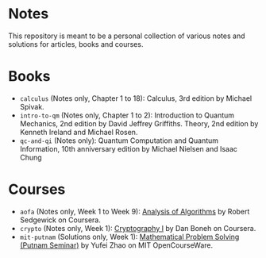 Notes
======

This repository is meant to be a personal collection of various notes and
solutions for articles, books and courses.

# Books

* `calculus` (Notes only, Chapter 1 to 18): Calculus, 3rd edition by Michael
Spivak.
* `intro-to-qm` (Notes only, Chapter 1 to 2): Introduction to Quantum
Mechanics, 2nd edition by David Jeffrey Griffiths.
Theory, 2nd edition by Kenneth Ireland and Michael Rosen.
* `qc-and-qi` (Notes only): Quantum Computation and Quantum Information,
10th anniversary edition by Michael Nielsen and Isaac Chung

# Courses

* `aofa` (Notes only, Week 1 to Week 9):
[Analysis of Algorithms](https://www.coursera.org/learn/analysis-of-algorithms)
by Robert Sedgewick on Coursera.
* `crypto` (Notes only, Week 1):
[Cryptography I](https://www.coursera.org/learn/crypto) by Dan Boneh on
Coursera.
* `mit-putnam` (Solutions only, Week 1):
[Mathematical Problem Solving (Putnam Seminar)](https://ocw.mit.edu/courses/mathematics/18-a34-mathematical-problem-solving-putnam-seminar-fall-2018/index.htm)
by Yufei Zhao on MIT OpenCourseWare.

